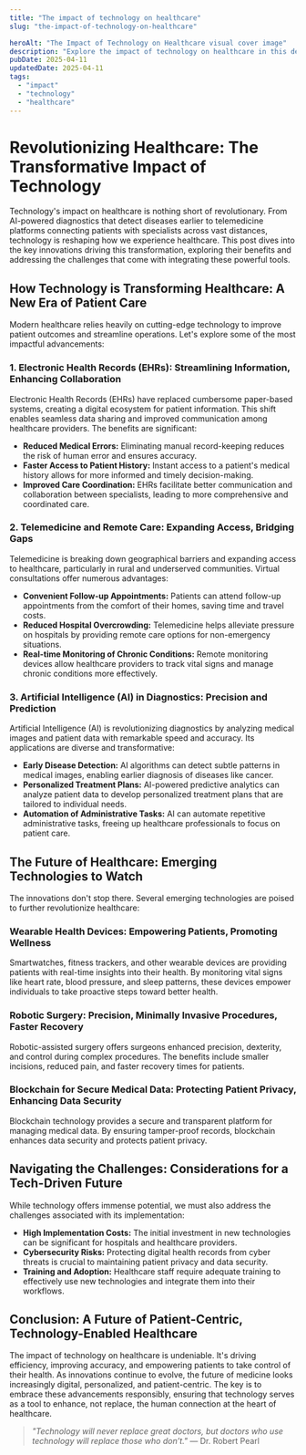 ```yaml
---
title: "The impact of technology on healthcare"
slug: "the-impact-of-technology-on-healthcare"

heroAlt: "The Impact of Technology on Healthcare visual cover image"
description: "Explore the impact of technology on healthcare in this detailed guide, offering insights, strategies, and practical tips to enhance your understanding and application of the topic."
pubDate: 2025-04-11
updatedDate: 2025-04-11
tags:
  - "impact"
  - "technology"
  - "healthcare"
---
```


# Revolutionizing Healthcare: The Transformative Impact of Technology

Technology's impact on healthcare is nothing short of revolutionary. From AI-powered diagnostics that detect diseases earlier to telemedicine platforms connecting patients with specialists across vast distances, technology is reshaping how we experience healthcare. This post dives into the key innovations driving this transformation, exploring their benefits and addressing the challenges that come with integrating these powerful tools.

## How Technology is Transforming Healthcare: A New Era of Patient Care

Modern healthcare relies heavily on cutting-edge technology to improve patient outcomes and streamline operations. Let's explore some of the most impactful advancements:

### 1. Electronic Health Records (EHRs): Streamlining Information, Enhancing Collaboration

Electronic Health Records (EHRs) have replaced cumbersome paper-based systems, creating a digital ecosystem for patient information. This shift enables seamless data sharing and improved communication among healthcare providers. The benefits are significant:

- **Reduced Medical Errors:** Eliminating manual record-keeping reduces the risk of human error and ensures accuracy.
- **Faster Access to Patient History:** Instant access to a patient's medical history allows for more informed and timely decision-making.
- **Improved Care Coordination:** EHRs facilitate better communication and collaboration between specialists, leading to more comprehensive and coordinated care.

### 2. Telemedicine and Remote Care: Expanding Access, Bridging Gaps

Telemedicine is breaking down geographical barriers and expanding access to healthcare, particularly in rural and underserved communities. Virtual consultations offer numerous advantages:

- **Convenient Follow-up Appointments:** Patients can attend follow-up appointments from the comfort of their homes, saving time and travel costs.
- **Reduced Hospital Overcrowding:** Telemedicine helps alleviate pressure on hospitals by providing remote care options for non-emergency situations.
- **Real-time Monitoring of Chronic Conditions:** Remote monitoring devices allow healthcare providers to track vital signs and manage chronic conditions more effectively.

### 3. Artificial Intelligence (AI) in Diagnostics: Precision and Prediction

Artificial Intelligence (AI) is revolutionizing diagnostics by analyzing medical images and patient data with remarkable speed and accuracy. Its applications are diverse and transformative:

- **Early Disease Detection:** AI algorithms can detect subtle patterns in medical images, enabling earlier diagnosis of diseases like cancer.
- **Personalized Treatment Plans:** AI-powered predictive analytics can analyze patient data to develop personalized treatment plans that are tailored to individual needs.
- **Automation of Administrative Tasks:** AI can automate repetitive administrative tasks, freeing up healthcare professionals to focus on patient care.

## The Future of Healthcare: Emerging Technologies to Watch

The innovations don't stop there. Several emerging technologies are poised to further revolutionize healthcare:

### Wearable Health Devices: Empowering Patients, Promoting Wellness

Smartwatches, fitness trackers, and other wearable devices are providing patients with real-time insights into their health. By monitoring vital signs like heart rate, blood pressure, and sleep patterns, these devices empower individuals to take proactive steps toward better health.

### Robotic Surgery: Precision, Minimally Invasive Procedures, Faster Recovery

Robotic-assisted surgery offers surgeons enhanced precision, dexterity, and control during complex procedures. The benefits include smaller incisions, reduced pain, and faster recovery times for patients.

### Blockchain for Secure Medical Data: Protecting Patient Privacy, Enhancing Data Security

Blockchain technology provides a secure and transparent platform for managing medical data. By ensuring tamper-proof records, blockchain enhances data security and protects patient privacy.

## Navigating the Challenges: Considerations for a Tech-Driven Future

While technology offers immense potential, we must also address the challenges associated with its implementation:

- **High Implementation Costs:** The initial investment in new technologies can be significant for hospitals and healthcare providers.
- **Cybersecurity Risks:** Protecting digital health records from cyber threats is crucial to maintaining patient privacy and data security.
- **Training and Adoption:** Healthcare staff require adequate training to effectively use new technologies and integrate them into their workflows.

## Conclusion: A Future of Patient-Centric, Technology-Enabled Healthcare

The impact of technology on healthcare is undeniable. It's driving efficiency, improving accuracy, and empowering patients to take control of their health. As innovations continue to evolve, the future of medicine looks increasingly digital, personalized, and patient-centric. The key is to embrace these advancements responsibly, ensuring that technology serves as a tool to enhance, not replace, the human connection at the heart of healthcare.

> _"Technology will never replace great doctors, but doctors who use technology will replace those who don’t."_ — Dr. Robert Pearl
